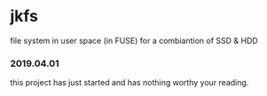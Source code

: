 # jkfs
file system in  user space (in FUSE) for a combiantion of SSD &amp; HDD 

### 2019.04.01
this project has just started and has nothing worthy your reading.
